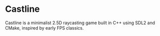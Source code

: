 # Castline
Castline is a minimalist 2.5D raycasting game built in C++ using SDL2 and CMake, inspired by early FPS classics.
